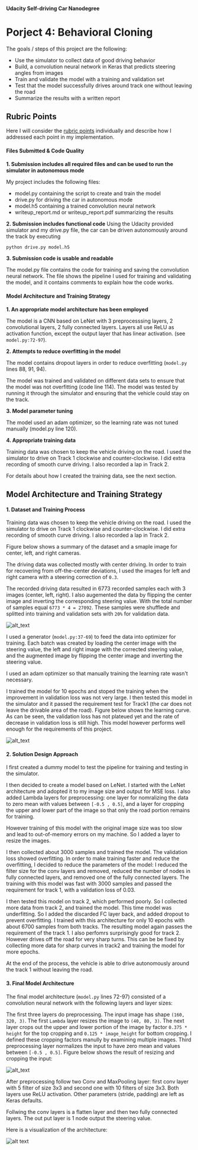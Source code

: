 #### Udacity Self-driving Car Nanodegree
# Porject 4: Behavioral Cloning

The goals / steps of this project are the following:

* Use the simulator to collect data of good driving behavior
* Build, a convolution neural network in Keras that predicts steering angles from images
* Train and validate the model with a training and validation set
* Test that the model successfully drives around track one without leaving the road
* Summarize the results with a written report


[//]: # (Image References)

[model]: ./writeup_files/model.png "Model Visualization"
[dataset_info]: ./writeup_files/dataset_info.png "Dataset Info"
[preprocessing]: ./writeup_files/preprocessing.png "Preprocessing"
[learning_curve]: ./writeup_files/learning_curve.png "Learning Curve"


## Rubric Points
 Here I will consider the [rubric points](https://review.udacity.com/#!/rubrics/432/view) individually and describe how I addressed each point in my implementation.  


#### Files Submitted & Code Quality

**1. Submission includes all required files and can be used to run the simulator in autonomous mode**

My project includes the following files:

* model.py containing the script to create and train the model
* drive.py for driving the car in autonomous mode
* model.h5 containing a trained convolution neural network 
* writeup_report.md or writeup_report.pdf summarizing the results

**2. Submission includes functional code**
Using the Udacity provided simulator and my drive.py file, the car can be driven autonomously around the track by executing 
```sh
python drive.py model.h5
```

**3. Submission code is usable and readable**

The model.py file contains the code for training and saving the convolution neural network. The file shows the pipeline I used for training and validating the model, and it contains comments to explain how the code works.

#### Model Architecture and Training Strategy

**1. An appropriate model architecture has been employed**

The model is a CNN based on LeNet with 3 preprocesssing layers, 2 convolutional layers, 2 fully connected layers. Layers all use ReLU as activation function, except the output layer that has linear activation. (see `model.py:72-97`). 

**2. Attempts to reduce overfitting in the model**

The model contains dropout layers in order to reduce overfitting (`model.py` lines 88, 91, 94). 

The model was trained and validated on different data sets to ensure that the model was not overfitting (code line 114). The model was tested by running it through the simulator and ensuring that the vehicle could stay on the track.

**3. Model parameter tuning**

The model used an adam optimizer, so the learning rate was not tuned manually (model.py line 120).

**4. Appropriate training data**

Training data was chosen to keep the vehicle driving on the road. I used the simulator to drive on Track 1 clockwise and counter-clockwise. I did extra recording of smooth curve driving. I also recorded a lap in Track 2. 

For details about how I created the training data, see the next section. 

## Model Architecture and Training Strategy

#### 1. Dataset and Training Process

Training data was chosen to keep the vehicle driving on the road. I used the simulator to drive on Track 1 clockwise and counter-clockwise. I did extra recording of smooth curve driving. I also recorded a lap in Track 2. 

Figure below shows a summary of the dataset and a smaple image for center, left, and right cameras. 

The driving data was collected mostly with center driving. In order to train for recovering from off-the-center deviations, I used the images for left and right camera with a steering correction of `0.3`. 

The recorded driving data resulted in 6773 recorded samples each with 3 images (center, left, right).  I also augemented the data by flipping the center image and inverting the corresponding steering value. With the total number of samples equal `6773 * 4 = 27092`. These samples were shufflede and splitted into training and validation sets with `20%` for validation data. 

![alt_text][dataset_info]

I used a generator (`model.py:37-69`) to feed the data into optimizer for training. Each batch was created by loading the center image with the steering value, the left and right image with the corrected steering value, and the augmented image by flipping the center image and inverting the steering value. 

I used an adam optimizer so that manually training the learning rate wasn't necessary.

I trained the model for 10 epochs and stoped the training when the improvement in validation loss was not very large. I then tested this model in the simulator and it passed the requirement test for Track1 (the car does not leave the drivable area of the road). Figure below shows the learning curve. As can be seen, the validation loss has not plateued yet and the rate of decrease in validation loss is still high. This model however performs well enough for the requirements of this project. 

![alt_text][learning_curve]

#### 2. Solution Design Approach

I first created a dummy model to test the pipeline for training and testing in the simulator. 

I then decided to create a model based on LeNet. I started with the LeNet architecture and adopted it to my image size and output for MSE loss. I also added Lambda layers for preprocessing: one layer for nomralizing the data to zero mean with values between `[-0.5 , 0.5]`, and a layer for cropping the upper and lower part of the image so that only the road portion remains for training. 

However training of this model with the original image size was too slow and lead to out-of-memory errors on my machine. So I added a layer to resize the images. 

I then collected about 3000 samples and trained the model. The validation loss showed overfitting. In order to make training faster and reduce the overfitting, I decided to reduce the parameters of the model: I reduced the filter size for the conv layers and removed, reduced the number of nodes in fully connected layers, and removed one of the fully connected layers. The training with this model was fast with 3000 samples and passed the requirement for track 1, with a validation loss of 0.03.

I then tested this model on track 2, which performed poorly. So I collected more data from track 2, and trained the model. This time model was underfitting. So I added the discarded FC layer back, and added dropout to prevent overfitting. I trained with this architecture for only 10 epochs with about 6700 samples from both tracks. The resulting model again passes the requirement of the track 1. I also perfomrs surprisingly good for track 2. However drives off the road for very sharp turns. This can be be fixed by collecting more data for sharp curves in track2 and training the model for more epochs. 

At the end of the process, the vehicle is able to drive autonomously around the track 1 without leaving the road.

#### 3. Final Model Architecture

The final model architecture (`model.py` lines 72-97) consisted of a convolution neural network with the following layers and layer sizes: 

The first three layers do preprocessing. The input image has shape `(160, 320, 3)`. The first `Lambda` layer resizes the image to `(40, 80, 3)`. The next layer crops out the upper and lower portion of the image by factor `0.375 * height` for the top cropping and `0.125 * image_height` for bottom cropping. I defined these cropping factors manully by examining multiple images. Third preprocessing layer normalizes the input to have zero mean and values between  `[-0.5 , 0.5]`.  Figure below shows the result of resizing and cropping the input: 

![alt_text][preprocessing]

After preprocessing follow two Conv and MaxPooling layer: first conv layer with 5 filter of size 3x3 and second one with 10 filters of size 3x3. Both layers use ReLU activation. Other parameters (stride, padding) are left as Keras defaults. 

Follwing the conv layers is a flatten layer and then two fully connected layers. The out put layer is 1 node output the steering value. 


Here is a visualization of the architecture: 

![alt text][model]
